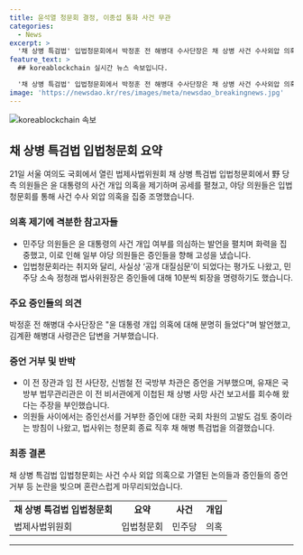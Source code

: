 ```yaml
---
title: 윤석열 청문회 결정, 이종섭 통화 사건 무관
categories:
  - News
excerpt: >
  '채 상병 특검법' 입법청문회에서 박정훈 전 해병대 수사단장은 채 상병 사건 수사외압 의혹에 대해 "한 사람의 격노로 엉망진창이 되고 수많은 사람이 범죄자가 됐다"고 주장했다. 민주당 의원들은 윤 대통령의 사건 개입 여부를 겨냥한 의혹을 제기하며 화력을 집중했고, 야당 의원들은 증인들을 향해 삿대질을 하며 고성을 내지른 모습을 보였다. 주요 증인들이 답변을 거부하자 야당 의원들은 고성을 터뜨리며 강력한 비판을 했고, 이에 대한 국회 차원의 고발도 검토 중이다. 정 위원장은 증인들의 태도에 대해 문제 삼으며 퇴장을 명령했다.
feature_text: >
  ## koreablockchain 실시간 뉴스 속보입니다.

  '채 상병 특검법' 입법청문회에서 박정훈 전 해병대 수사단장은 채 상병 사건 수사외압 의혹에 대해 "한 사람의 격노로 엉망진창이 되고 수많은 사람이 범죄자가 됐다"고 주장했다. 민주당 의원들은 윤 대통령의 사건 개입 여부를 겨냥한 의혹을 제기하며 화력을 집중했고, 야당 의원들은 증인들을 향해 삿대질을 하며 고성을 내지른 모습을 보였다. 주요 증인들이 답변을 거부하자 야당 의원들은 고성을 터뜨리며 강력한 비판을 했고, 이에 대한 국회 차원의 고발도 검토 중이다. 정 위원장은 증인들의 태도에 대해 문제 삼으며 퇴장을 명령했다.
image: 'https://newsdao.kr/res/images/meta/newsdao_breakingnews.jpg'
---
```


<p><img src="https://newsdao.kr/res/images/meta/newsdao_breakingnews.jpg" alt="koreablockchain 속보" /></p>

<h2 data-ke-size="size26">채 상병 특검법 입법청문회 요약</h2>

<p data-ke-size="size16">21일 서울 여의도 국회에서 열린 법제사법위원회 채 상병 특검법 입법청문회에서 野 당측 의원들은 윤 대통령의 사건 개입 의혹을 제기하며 공세를 펼쳤고, 야당 의원들은 입법청문회를 통해 사건 수사 외압 의혹을 집중 조명했습니다.</p>

<h3 data-ke-size="size24">의혹 제기에 격분한 참고자들</h3>

<ul>
  <li>민주당 의원들은 윤 대통령의 사건 개입 여부를 의심하는 발언을 펼치며 화력을 집중했고, 이로 인해 일부 야당 의원들은 증인들을 향해 고성을 냈습니다. </li>
  <li>입법청문회라는 취지와 달리, 사실상 ‘공개 대질심문’이 되었다는 평가도 나왔고, 민주당 소속 정청래 법사위원장은 증인들에 대해 10분씩 퇴장을 명령하기도 했습니다.</li>
</ul>

<h3 data-ke-size="size24">주요 증인들의 의견</h3>

<p data-ke-size="size16">박정훈 전 해병대 수사단장은 "윤 대통령 개입 의혹에 대해 분명히 들었다"며 발언했고, 김계환 해병대 사령관은 답변을 거부했습니다.</p>

<h3 data-ke-size="size24">증언 거부 및 반박</h3>

<ul>
  <li>이 전 장관과 임 전 사단장, 신범철 전 국방부 차관은 증언을 거부했으며, 유재은 국방부 법무관리관은 이 전 비서관에게 이첩된 채 상병 사망 사건 보고서를 회수해 왔다는 주장을 부인했습니다.</li>
  <li>의원들 사이에서는 증인선서를 거부한 증인에 대한 국회 차원의 고발도 검토 중이라는 방침이 나왔고, 법사위는 청문회 종료 직후 채 해병 특검법을 의결했습니다.</li>
</ul>

<h3 data-ke-size="size24">최종 결론</h3>

<p data-ke-size="size16">채 상병 특검법 입법청문회는 사건 수사 외압 의혹으로 가열된 논의들과 증인들의 증언 거부 등 논란을 빚으며 혼란스럽게 마무리되었습니다.</p>

<table>
    <tbody>
        <tr>
            <td style="text-align: center; height: 17px;"><b>채 상병 특검법 입법청문회</b></td>
        <td style="text-align: center; height: 17px;"><b>요약</b></td>
        <td style="text-align: center; height: 17px;"><b>사건</b></td>
        <td style="text-align: center; height: 17px;"><b>개입</b></td>
    </tr>
    <tr>
        <td style="height: 17px;">법제사법위원회</td>
        <td style="height: 17px;">입법청문회</td>
        <td style="height: 17px;">민주당</td>
        <td style="height: 17px;">의혹</td>
    </tr>
</tbody>
</table>

<p><hr></p>

